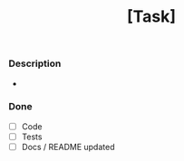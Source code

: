 ﻿---
name: Task
about: Technical task or chore. Auto-added to Sprint board.
title: "[Task] <short summary>"
labels: ["task"]
projects:
  - Group-13-DevOps-report/devops-group13-population-report/
---

### Description
-

### Done
- [ ] Code
- [ ] Tests
- [ ] Docs / README updated
